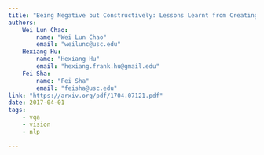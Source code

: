 ```yaml
---
title: "Being Negative but Constructively: Lessons Learnt from Creating Better Visual Question Answering Datasets"
authors:
    Wei Lun Chao:
        name: "Wei Lun Chao"
        email: "weilunc@usc.edu"
    Hexiang Hu:
        name: "Hexiang Hu"
        email: "hexiang.frank.hu@gmail.edu"
    Fei Sha:
        name: "Fei Sha"
        email: "feisha@usc.edu"
link: "https://arxiv.org/pdf/1704.07121.pdf"
date: 2017-04-01
tags:
    - vqa
    - vision
    - nlp

---
```


